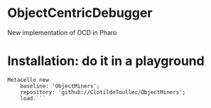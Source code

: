 # ObjectCentricDebugger
New implementation of OCD in Pharo

# Installation: do it in a playground
```Smalltalk
Metacello new
    baseline: 'ObjectMiners';
    repository: 'github://ClotildeToullec/ObjectMiners';
    load.```
   
